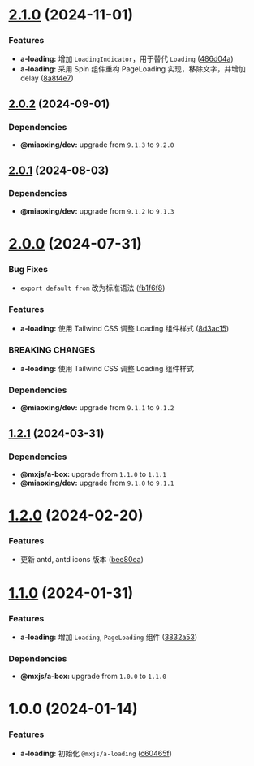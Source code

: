 # [2.1.0](https://github.com/miaoxing/mxjs-a-loading/compare/v2.0.2...v2.1.0) (2024-11-01)


### Features

* **a-loading:** 增加 `LoadingIndicator`，用于替代 `Loading` ([486d04a](https://github.com/miaoxing/mxjs-a-loading/commit/486d04a2d57478aabfa8b15718348027102922cc))
* **a-loading:** 采用 Spin 组件重构 PageLoading 实现，移除文字，并增加 delay ([8a8f4e7](https://github.com/miaoxing/mxjs-a-loading/commit/8a8f4e74114af987117b6bbc27ef88e20a9eadb3))

## [2.0.2](https://github.com/miaoxing/mxjs-a-loading/compare/v2.0.1...v2.0.2) (2024-09-01)





### Dependencies

* **@miaoxing/dev:** upgrade from `9.1.3` to `9.2.0`

## [2.0.1](https://github.com/miaoxing/mxjs-a-loading/compare/v2.0.0...v2.0.1) (2024-08-03)





### Dependencies

* **@miaoxing/dev:** upgrade from `9.1.2` to `9.1.3`

# [2.0.0](https://github.com/miaoxing/mxjs-a-loading/compare/v1.2.1...v2.0.0) (2024-07-31)


### Bug Fixes

* `export default from` 改为标准语法 ([fb1f6f8](https://github.com/miaoxing/mxjs-a-loading/commit/fb1f6f8099604b3809f27f6c0d53a92300005d47))


### Features

* **a-loading:** 使用 Tailwind CSS 调整 Loading 组件样式 ([8d3ac15](https://github.com/miaoxing/mxjs-a-loading/commit/8d3ac15b699a40a047fcdcd507313463cc21158b))


### BREAKING CHANGES

* **a-loading:** 使用 Tailwind CSS 调整 Loading 组件样式





### Dependencies

* **@miaoxing/dev:** upgrade from `9.1.1` to `9.1.2`

## [1.2.1](https://github.com/miaoxing/mxjs-a-loading/compare/v1.2.0...v1.2.1) (2024-03-31)





### Dependencies

* **@mxjs/a-box:** upgrade from `1.1.0` to `1.1.1`
* **@miaoxing/dev:** upgrade from `9.1.0` to `9.1.1`

# [1.2.0](https://github.com/miaoxing/mxjs-a-loading/compare/v1.1.0...v1.2.0) (2024-02-20)


### Features

* 更新 antd, antd icons 版本 ([bee80ea](https://github.com/miaoxing/mxjs-a-loading/commit/bee80ea9078ee0a2a91595f0deea982bd3a0e7b6))

# [1.1.0](https://github.com/miaoxing/mxjs-a-loading/compare/v1.0.0...v1.1.0) (2024-01-31)


### Features

* **a-loading:** 增加 `Loading`, `PageLoading` 组件 ([3832a53](https://github.com/miaoxing/mxjs-a-loading/commit/3832a5354b1a947afe24b0e678bc4cc9d16c064e))





### Dependencies

* **@mxjs/a-box:** upgrade from `1.0.0` to `1.1.0`

# 1.0.0 (2024-01-14)


### Features

* **a-loading:** 初始化 `@mxjs/a-loading` ([c60465f](https://github.com/miaoxing/mxjs-a-loading/commit/c60465f4e61ef69ffa77d4a62d71060106e30581))

